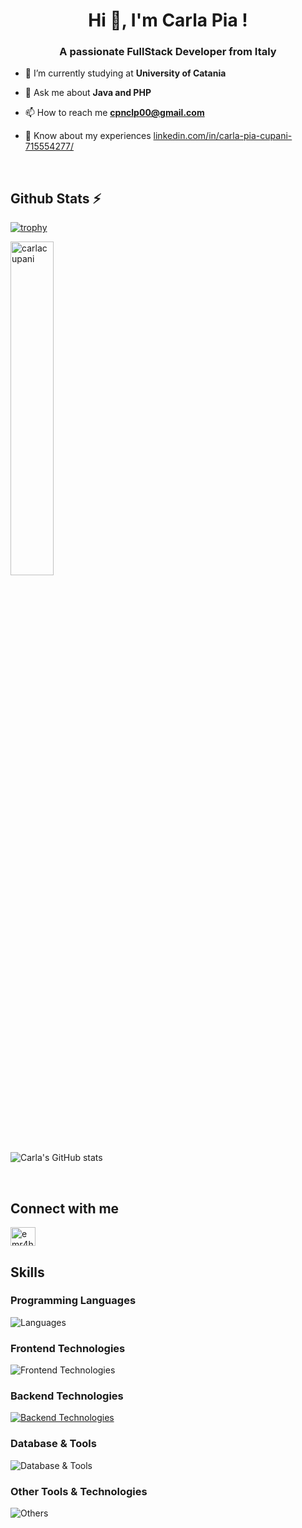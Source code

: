 <h1 align="center">Hi 👋, I'm Carla Pia !</h1>
<h3 align="center">A passionate FullStack Developer from Italy</h3>


- 🔭 I’m currently studying at **University of Catania**

- 💬 Ask me about **Java and PHP**

- 📫 How to reach me **cpnclp00@gmail.com**

- 📄 Know about my experiences [linkedin.com/in/carla-pia-cupani-715554277/](www.linkedin.com/in/carla-pia-cupani-715554277)

<br>

<h2 align="left">Github Stats ⚡️</h2>

[![trophy](https://github-profile-trophy.vercel.app/?username=emr4h&theme=darkhub&column=7)](https://github.com/ryo-ma/github-profile-trophy)

<p>
<img src="https://github-readme-stats.vercel.app/api/top-langs?username=carlacupani&show_icons=true&theme=react&include_all_commits=true&layout=compact" alt="carlacupani" width="37%">
</p>

![Carla's GitHub stats](https://github-readme-stats.vercel.app/api?username=carlacupani&show_icons=true&theme=purple)

<br>
<h2 align="left">Connect with me</h2>
<p align="left">
<a href="www.linkedin.com/in/carla-pia-cupani-715554277" target="blank"><img align="center" src="https://raw.githubusercontent.com/rahuldkjain/github-profile-readme-generator/master/src/images/icons/Social/linked-in-alt.svg" alt="emr4h" height="30" width="40" /></a>
</p>

<h2 align="left">Skills</h2>

### Programming Languages
![Languages](https://skillicons.dev/icons?i=c,js,java)

### Frontend Technologies
![Frontend Technologies](https://skillicons.dev/icons?i=angular,bootstrap,html,css,js,ts) 

### Backend Technologies
[![Backend Technologies](https://skillicons.dev/icons?i=docker,laravel,php,java,js,springboot)](https://skillicons.dev) 

### Database & Tools
![Database & Tools](https://skillicons.dev/icons?i=mysql,mongodb) 

### Other Tools & Technologies
![Others](https://skillicons.dev/icons?i=git,github,vscode,githubactions,gitlab,postman) 





